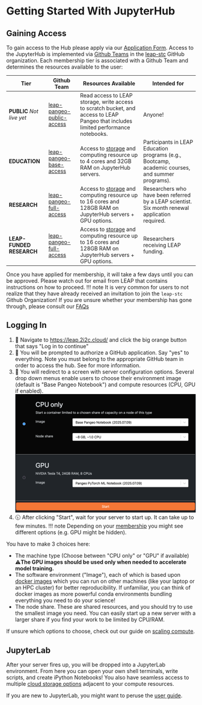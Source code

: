 # Getting Started With JupyterHub

## Gaining Access

To gain access to the Hub please apply via our [Application Form](https://forms.gle/RpeaMZh5btTdZtzu8). Access to the JupyterHub is implemented via [Github Teams](https://docs.github.com/en/organizations/organizing-members-into-teams/about-teams) in the [leap-stc](https://github.com/orgs/leap-stc/teams) GitHub organization. Each membership tier is associated with a Github Team and determines the resources available to the user:

| Tier                      | Github Team                                                                                   | Resources Available                                                                                                                            | Intended for                                                                                     |
| ------------------------- | --------------------------------------------------------------------------------------------- | ---------------------------------------------------------------------------------------------------------------------------------------------- | ------------------------------------------------------------------------------------------------ |
| **PUBLIC** *Not live yet* | [leap-pangeo-public-access](https://github.com/orgs/leap-stc/teams/leap-pangeo-public-access) | Read access to LEAP storage, write access to scratch bucket, and access to LEAP Pangeo that includes limited performance notebooks.            | Anyone!                                                                                          |
| **EDUCATION**             | [leap-pangeo-base-access](https://github.com/orgs/leap-stc/teams/leap-pangeo-base-access)     | Access to [storage](reference.infrastructure.buckets) and computing resource up to 4 cores and 32GB RAM on JupyterHub servers.                 | Participants in LEAP Education programs (e.g., Bootcamp, academic courses, and summer programs). |
| **RESEARCH**              | [leap-pangeo-full-access](https://github.com/orgs/leap-stc/teams/leap-pangeo-full-access)     | Access to [storage](reference.infrastructure.buckets) and computing resource up to 16 cores and 128GB RAM on JupyterHub servers + GPU options. | Researchers who have been referred by a LEAP scientist. Six month renewal application required.  |
| **LEAP-FUNDED RESEARCH**  | [leap-pangeo-full-access](https://github.com/orgs/leap-stc/teams/leap-pangeo-full-access)     | Access to [storage](reference.infrastructure.buckets) and computing resource up to 16 cores and 128GB RAM on JupyterHub servers + GPU options. | Researchers receiving LEAP funding.                                                              |

Once you have applied for membership, it will take a few days until you can be approved. Please watch out for email from LEAP that contains instructions on how to proceed.
!!! note
It is very common for users to not realize that they have already received an invitation to join the `leap-stc` Github Organization! If you are unsure whether your membership has gone through, please consult our [FAQs](../technical-reference/faqs.md)

## Logging In

1. 👀 Navigate to <https://leap.2i2c.cloud/> and click the big orange button that says "Log in to continue"
1. 🔐 You will be prompted to authorize a GitHub application. Say "yes" to everything.
   Note you must belong to the appropriate GitHub team in order to access the hub.
   See [](reference.membership.team-resources) for more information.
1. 📠 You will redirect to a screen with server configuration options. Several drop down menus enable users to choose their environment image (default is "Base Pangeo Notebook") and compute resources (CPU, GPU if enabled).
   ![Server Options](../assets/hub_menu.png)
1. 🕥 After clicking "Start", wait for your server to start up. It can take up to few minutes.
   !!! note
   Depending on your [membership](reference.membership.tiers) you might see different options (e.g. GPU might be hidden).

You have to make 3 choices here:

- The machine type (Choose between "CPU only" or "GPU" if available)
  **⚠️The GPU images should be used only when needed to accelerate model training.**
- The software environment ("Image"), each of which is based upon [docker images](https://www.digitalocean.com/community/tutorials/the-docker-ecosystem-an-introduction-to-common-components) which you can run on other machines (like your laptop or an HPC cluster) for better reproducibility. If unfamiliar, you can think of docker images as more powerful conda environments bundling everything you need to do your science!
- The node share. These are shared resources, and you should try to use the smallest image you need. You can easily start up a new server with a larger share if you find your work to be limited by CPU/RAM.

If unsure which options to choose, check out our guide on [scaling compute](../compute/compute_scaling.md).

## JupyterLab

After your server fires up, you will be dropped into a JupyterLab environment. From here you can open your own shell terminals, write scripts, and create iPython Notebooks! You also have seamless access to multiple [cloud storage options](../data/data_locations.md) adjacent to your compute resources.

If you are new to JupyterLab, you might want to peruse the [user guide](https://jupyterlab.readthedocs.io/en/stable/user/interface.html).
